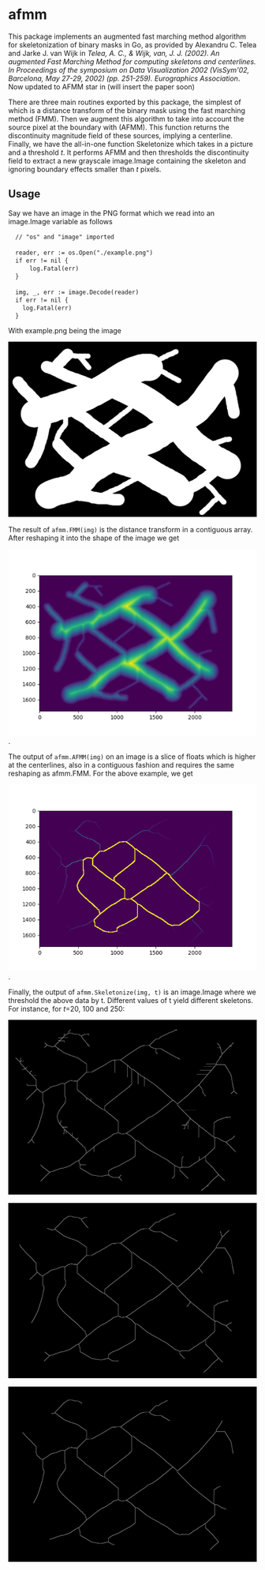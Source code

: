 # afmm
This package implements an augmented fast marching method algorithm for skeletonization of binary masks in Go, as provided by Alexandru C. Telea and Jarke J. van Wijk in <em>Telea, A. C., & Wijk, van, J. J. (2002). An augmented Fast Marching Method for computing skeletons and centerlines. In Proceedings of the symposium on Data Visualization 2002 (VisSym'02, Barcelona, May 27-29, 2002) (pp. 251-259). Eurographics Association</em>. Now updated to AFMM star in (will insert the paper soon)

There are three main routines exported by this package, the simplest of which is a distance transform of the binary mask using the fast marching method (FMM). Then we augment this algorithm to take into account the source pixel at the boundary with (AFMM). This function returns the discontinuity magnitude field of these sources, implying a centerline. Finally, we have the all-in-one function Skeletonize which takes in a picture and a threshold <em>t</em>. It performs AFMM and then thresholds the discontinuity field to extract a new grayscale image.Image containing the skeleton and ignoring boundary effects smaller than <em>t</em> pixels.

## Usage

Say we have an image in the PNG format which we read into an image.Image variable as follows

```{.go}
  // "os" and "image" imported

  reader, err := os.Open("./example.png")
  if err != nil {
      log.Fatal(err)
  }
  
  img, _, err := image.Decode(reader)
  if err != nil {
    log.Fatal(err)
  }
```

With example.png being the image

![example](imgs/example.png)

The result of ```afmm.FMM(img)``` is the distance transform in a contiguous array. After reshaping it into the shape of the image we get

![distance transform](imgs/dt.png).

The output of ```afmm.AFMM(img)``` on an image is a slice of floats which is higher at the centerlines, also in a contiguous fashion and requires the same reshaping as afmm.FMM. For the above example, we get

![magnitude of discontinuities in boundary source pixels](imgs/deltaU.png).

Finally, the output of ```afmm.Skeletonize(img, t)``` is an image.Image where we threshold the above data by t. Different values of t yield different skeletons. For instance, for <em>t</em>=20, 100 and 250: 

![t=20](imgs/20.png)

![t=100](imgs/100.png)

![t=250](imgs/250.png)
